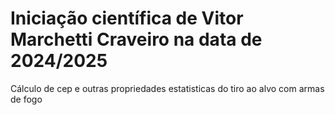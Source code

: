 # Iniciação científica de Vitor Marchetti Craveiro na data de 2024/2025
 Cálculo de cep e outras propriedades estatisticas do tiro ao alvo com armas de fogo 
